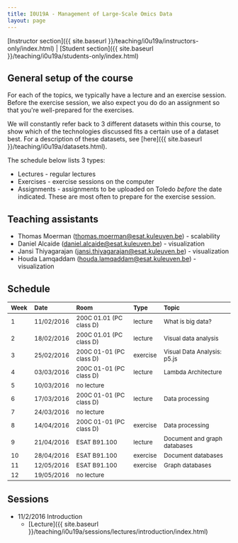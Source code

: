 ```yaml
---
title: I0U19A - Management of Large-Scale Omics Data
layout: page
---
```


[Instructor section]({{ site.baseurl }}/teaching/i0u19a/instructors-only/index.html) \| [Student section]({{ site.baseurl }}/teaching/i0u19a/students-only/index.html)

## General setup of the course

For each of the topics, we typically have a lecture and an exercise session. Before the exercise session, we also expect you do do an assignment so that you're well-prepared for the exercises.

We will constantly refer back to 3 different datasets within this course, to show which of the technologies discussed fits a certain use of a dataset best. For a description of these datasets, see [here]({{ site.baseurl }}/teaching/i0u19a/datasets.html).

The schedule below lists 3 types:

* Lectures - regular lectures
* Exercises - exercise sessions on the computer
* Assignments - assignments to be uploaded on Toledo *before* the date indicated. These are most often to prepare for the exercise session.

## Teaching assistants
* Thomas Moerman (thomas.moerman@esat.kuleuven.be) - scalability
* Daniel Alcaide (daniel.alcaide@esat.kuleuven.be) - visualization
* Jansi Thiyagarajan (jansi.thiyagarajan@esat.kuleuven.be) - visualization
* Houda Lamqaddam (houda.lamqaddam@esat.kuleuven.be) - visualization


## Schedule

| <small>Week</small> | <small>Date</small> | <small>Room</small> | <small>Type</small> | <small>Topic</small> |
|:-----|:-----|:-----|:-----|:------|
| <small>1</small> | <small>11/02/2016</small> | <small>200C 01.01 (PC class D)</small> | <small>lecture</small> | <small>What is big data?</small> |
| <small>2</small> | <small>18/02/2016</small> | <small>200C 01.01 (PC class D)</small> | <small>lecture</small> | <small>Visual data analysis</small> |
| <small>3</small> | <small>25/02/2016</small> | <small>200C 01-01 (PC class D)</small> | <small>exercise</small> | <small>Visual Data Analysis: p5.js</small> |
| <small>4</small> | <small>03/03/2016</small> | <small>200C 01-01 (PC class D)</small> | <small>lecture</small> | <small>Lambda Architecture</small> |
| <small>5</small> | <small>10/03/2016</small> | <small>no lecture</small> | <small></small> | <small></small> |
| <small>6</small> | <small>17/03/2016</small> | <small>200C 01-01 (PC class D)</small> | <small>lecture</small> | <small>Data processing</small> |
| <small>7</small> | <small>24/03/2016</small> | <small>no lecture</small> | <small></small> | <small></small> |
| <small>8</small> | <small>14/04/2016</small> | <small>200C 01-01 (PC class D)</small> | <small>exercise</small> | <small>Data processing</small> |
| <small>9</small> | <small>21/04/2016</small> | <small>ESAT B91.100</small> | <small>lecture</small> | <small>Document and graph databases</small> |
| <small>10</small> | <small>28/04/2016</small> | <small>ESAT B91.100</small> | <small>exercise</small> | <small>Document databases</small> |
| <small>11</small> | <small>12/05/2016</small> | <small>ESAT B91.100</small> | <small>exercise</small> | <small>Graph databases</small> |
| <small>12</small> | <small>19/05/2016</small> | <small>no lecture</small> | <small></small> | <small></small> |


<!---
Note to self: to hide the lectures/sessions that are not relevant yet for the students, put them in a comment section, just like this note.
-->

## Sessions
* 11/2/2016 Introduction
  * [Lecture]({{ site.baseurl }}/teaching/i0u19a/sessions/lectures/introduction/index.html)

<!---
* 18/2/2016 Visual Data Analysis
  * [Assignment on SQL]({{ site.baseurl }}/teaching/i0u19a/sessions/RDBMS-exercises.html) => upload on Toledo before 18/2/2016
  * *Lecture* - to be done
* 25/2/2016 Visual Data Analysis - Exercises
  * [Assignment]({{ site.baseurl }}/teaching/i0u19a/sessions/viz-assignment.html) => upload on Toledo before 25/2/2016
  * [Exercise session]({{ site.baseurl }}/teaching/i0u19a/sessions/visualization-exercise.html)
* Lambda Architecture
  * [Lecture]( {{ site.baseurl }}/teaching/i0u19a/sessions/lectures/lambda/index.html)
  * [Exercises]({{ site.baseurl }}/teaching/i0u19a/sessions/lambda-architecture.html)
* Data Processing
  * [Assignment]({{ site.baseurl }}/teaching/i0u19a/sessions/data-processing-assignment.html)
  * [Exercises]({{ site.baseurl }}/teaching/i0u19a/sessions/data-processing-exercises.html)
* NoSQL
  * [Document-oriented databases - Exercises]({{ site.baseurl }}/teaching/i0u19a/sessions/mongodb.html)
  * [Graph databases - Exercises]({{ site.baseurl }}/teaching/i0u19a/sessions/graph-databases-exercises.html)
-->
